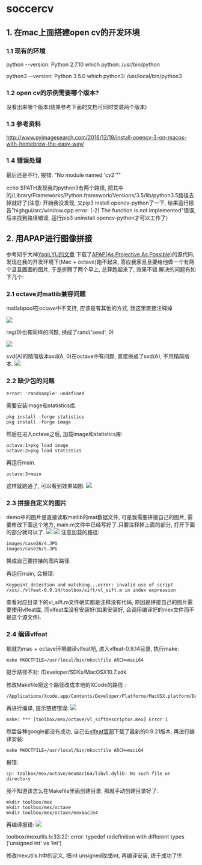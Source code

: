 # soccercv



## 1. 在mac上面搭建open cv的开发环境

### 1.1 现有的环境

python --version: Python 2.7.10
which python: /usr/bin/python


python3 --version: Python 3.5.0
which python3: /usr/local/bin/python3

### 1.2 open cv的示例需要哪个版本?

没看出来哪个版本(结果参考下面的文档可同时安装两个版本)

### 1.3 参考资料

http://www.pyimagesearch.com/2016/12/19/install-opencv-3-on-macos-with-homebrew-the-easy-way/

### 1.4 错误处理

最后还是不行, 报错: "No module named 'cv2'""

echo $PATH发现我的python3有两个路径, 把其中的/Library/Frameworks/Python.framework/Versions/3.5/lib/python3.5路径去掉就好了(注意: 开始我没发现, 又pip3 install opencv-python了一下, 结果运行报告"highgui/src/window.cpp error: (-2) The function is not implemented"错误, 后来找到路径错误, 运行pip3 uninstall opencv-python才可以工作了)

## 2. 用APAP进行图像拼接
参考知乎大神[YaqiLYU的文章](
https://www.zhihu.com/question/34535199)
下载了[APAP(As Projective As Possible)](https://cs.adelaide.edu.au/~tjchin/apap/)的源代码, 发现在我的开发环境下(Mac + octave)跑不起来, 答应我家旦旦要给他做一个有两个旦旦画画的图片, 于是折腾了两个早上, 总算跑起来了, 效果不错.解决的问题有如下几个:

### 2.1 octave对matlib兼容问题

matlabpool在octave中不支持, 应该是有其他的方式, 我这里直接注释掉

![](doc/matlabpool.png)

rng(0)也有同样的问题, 换成了rand('seed', 0)

![](doc/rand_rng.png)

svd(A)的精简版本svd(A, 0)在octave中有问题, 直接换成了svd(A), 不用精简版本.
![](doc/svd.png)

### 2.2 缺少包的问题
```
error: 'randsample' undefined
```

需要安装image和statistics库.
```
pkg install -forge statistics
pkg install -forge image
```
然后在进入octave之后, 加载image和statistics库:
```
octave:1>pkg load image
octave:2>pkg load statistics
```
再运行main.
```
octave:3>main
```
这样就跑通了, 可以看到效果如图.
![](doc/demo.JPEG)
### 2.3 拼接自定义的图片
demo中的图片是直接读取matlib的mat数据文件, 可是我需要拼接自己的图片, 需要修改下面这个地方, main.m文件中已经写好了.只要注释掉上面的部分, 打开下面的部分就可以了.
![](doc/comment_original.jpeg)
![](doc/uncomment.jpeg)
注意加载的路径:
```
images/case26/4.JPG
images/case26/5.JPG
```
换成自己要拼接的图片路径.

再运行main, 会报错:
```
Keypoint detection and matching...error: invalid use of script /xxx/./vlfeat-0.9.14/toolbox/sift/vl_sift.m in index expression
```

查看对应目录下的vl_sift.m文件确实都是注释没有代码, 原因是拼接自己的图片需要使用vlfeat库, 而vlfeat库没有安装好(如果安装好, 会调用编译好的mex文件而不是这个源文件).

### 2.4 编译vlfeat

那就为mac + octave环境编译vlfeat吧, 进入vlfeat-0.9.14目录, 执行make:
```
make MKOCTFILE=/usr/local/bin/mkoctfile ARCH=maci64
```

提示路径不对: /Developer/SDKs/MacOSX10.7.sdk

修改Makefile把这个路径改成本地的XCode的路径
:
```
/Applications/Xcode.app/Contents/Developer/Platforms/MacOSX.platform/Developer/SDKs/MacOSX.sdk
```
再进行编译, 提示链接错误:
![](doc/vlfeat_link_error.jpeg)
```
make: *** [toolbox/mex/octave/vl_siftdescriptor.mex] Error 1
```
然后各种google都没有成功, 自己去[vlfeat官网](http://www.vlfeat.org/download.html)下载了最新的0.9.21版本, 再进行编译安装:
```
make MKOCTFILE=/usr/local/bin/mkoctfile ARCH=maci64
```
报错:
```
cp: toolbox/mex/octave/mexmaci64/libvl.dylib: No such file or directory
```
我不知道该怎么在Makefile里面创建目录, 那就手动创建目录好了:
```
mkdir toolbox/mex
mkdir toolbox/mex/octave
mkdir toolbox/mex/octave/mexmaci64
```

再编译报错:
![](doc/vlfeat_type_error.jpeg)

toolbox/mexutils.h:33:22: error: typedef redefinition with different types
      ('unsigned int' vs 'int')

修改mexutils.h中的定义, 把int unsigned改成int, 再编译安装, 终于成功了!!!

















